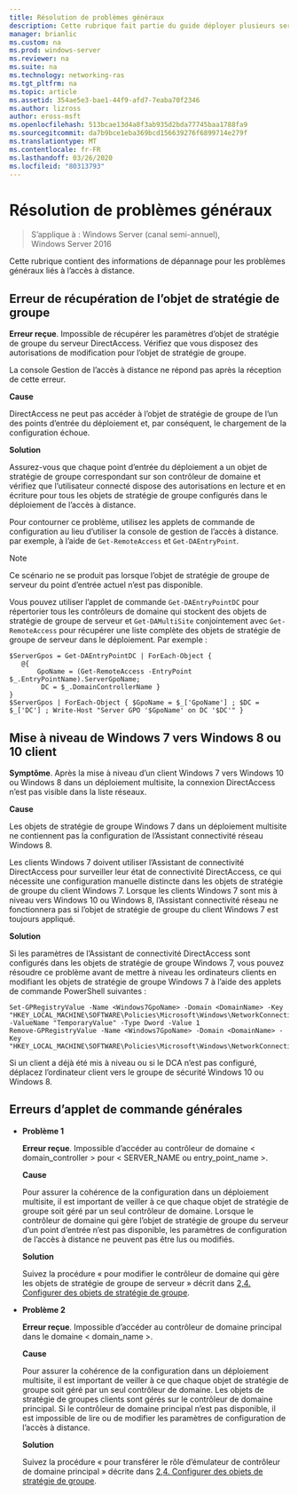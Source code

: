 ```yaml
---
title: Résolution de problèmes généraux
description: Cette rubrique fait partie du guide déployer plusieurs serveurs d’accès à distance dans un déploiement multisite dans Windows Server 2016.
manager: brianlic
ms.custom: na
ms.prod: windows-server
ms.reviewer: na
ms.suite: na
ms.technology: networking-ras
ms.tgt_pltfrm: na
ms.topic: article
ms.assetid: 354ae5e3-bae1-44f9-afd7-7eaba70f2346
ms.author: lizross
author: eross-msft
ms.openlocfilehash: 513bcae13d4a8f3ab935d2bda77745baa1788fa9
ms.sourcegitcommit: da7b9bce1eba369bcd156639276f6899714e279f
ms.translationtype: MT
ms.contentlocale: fr-FR
ms.lasthandoff: 03/26/2020
ms.locfileid: "80313793"
---
```

# <a name="troubleshooting-general-issues"></a>Résolution de problèmes généraux

>S’applique à : Windows Server (canal semi-annuel), Windows Server 2016

Cette rubrique contient des informations de dépannage pour les problèmes généraux liés à l’accès à distance.  
  
## <a name="gpo-retrieval-error"></a>Erreur de récupération de l’objet de stratégie de groupe  
**Erreur reçue**. Impossible de récupérer les paramètres d’objet de stratégie de groupe du serveur DirectAccess. Vérifiez que vous disposez des autorisations de modification pour l’objet de stratégie de groupe.  
  
La console Gestion de l’accès à distance ne répond pas après la réception de cette erreur.  
  
**Cause**  
  
DirectAccess ne peut pas accéder à l’objet de stratégie de groupe de l’un des points d’entrée du déploiement et, par conséquent, le chargement de la configuration échoue.  
  
**Solution**  
  
Assurez-vous que chaque point d’entrée du déploiement a un objet de stratégie de groupe correspondant sur son contrôleur de domaine et vérifiez que l’utilisateur connecté dispose des autorisations en lecture et en écriture pour tous les objets de stratégie de groupe configurés dans le déploiement de l’accès à distance.  
  
Pour contourner ce problème, utilisez les applets de commande de configuration au lieu d’utiliser la console de gestion de l’accès à distance. par exemple, à l’aide de `Get-RemoteAccess` et `Get-DAEntryPoint`.  
  
> [!NOTE]  
> Ce scénario ne se produit pas lorsque l’objet de stratégie de groupe de serveur du point d’entrée actuel n’est pas disponible.  
  
Vous pouvez utiliser l’applet de commande `Get-DAEntryPointDC` pour répertorier tous les contrôleurs de domaine qui stockent des objets de stratégie de groupe de serveur et `Get-DAMultiSite` conjointement avec `Get-RemoteAccess` pour récupérer une liste complète des objets de stratégie de groupe de serveur dans le déploiement. Par exemple :  
  
```  
$ServerGpos = Get-DAEntryPointDC | ForEach-Object {   
   @{   
       GpoName = (Get-RemoteAccess -EntryPoint $_.EntryPointName).ServerGpoName;   
        DC = $_.DomainControllerName }   
}  
$ServerGpos | ForEach-Object { $GpoName = $_['GpoName'] ; $DC = $_['DC'] ; Write-Host "Server GPO '$GpoName' on DC '$DC'" }  
```  
  
## <a name="windows-7-to-windows-8-or-10-client-upgrade"></a>Mise à niveau de Windows 7 vers Windows 8 ou 10 client  
**Symptôme**. Après la mise à niveau d’un client Windows 7 vers Windows 10 ou Windows 8 dans un déploiement multisite, la connexion DirectAccess n’est pas visible dans la liste réseaux.  
  
**Cause**  
  
Les objets de stratégie de groupe Windows 7 dans un déploiement multisite ne contiennent pas la configuration de l’Assistant connectivité réseau Windows 8.  
  
 Les clients Windows 7 doivent utiliser l’Assistant de connectivité DirectAccess pour surveiller leur état de connectivité DirectAccess, ce qui nécessite une configuration manuelle distincte dans les objets de stratégie de groupe du client Windows 7. Lorsque les clients Windows 7 sont mis à niveau vers Windows 10 ou Windows 8, l’Assistant connectivité réseau ne fonctionnera pas si l’objet de stratégie de groupe du client Windows 7 est toujours appliqué.  
  
**Solution**  
  
Si les paramètres de l’Assistant de connectivité DirectAccess sont configurés dans les objets de stratégie de groupe Windows 7, vous pouvez résoudre ce problème avant de mettre à niveau les ordinateurs clients en modifiant les objets de stratégie de groupe Windows 7 à l’aide des applets de commande PowerShell suivantes :  
  
```  
Set-GPRegistryValue -Name <Windows7GpoName> -Domain <DomainName> -Key "HKEY_LOCAL_MACHINE\SOFTWARE\Policies\Microsoft\Windows\NetworkConnectivityAssistant" -ValueName "TemporaryValue" -Type Dword -Value 1  
Remove-GPRegistryValue -Name <Windows7GpoName> -Domain <DomainName> -Key "HKEY_LOCAL_MACHINE\SOFTWARE\Policies\Microsoft\Windows\NetworkConnectivityAssistant"  
```  
  
Si un client a déjà été mis à niveau ou si le DCA n’est pas configuré, déplacez l’ordinateur client vers le groupe de sécurité Windows 10 ou Windows 8.  
  
## <a name="general-cmdlet-errors"></a>Erreurs d’applet de commande générales  
  
-   **Problème 1**  
  
    **Erreur reçue**. Impossible d’accéder au contrôleur de domaine < domain_controller > pour < SERVER_NAME ou entry_point_name >.  
  
    **Cause**  
  
    Pour assurer la cohérence de la configuration dans un déploiement multisite, il est important de veiller à ce que chaque objet de stratégie de groupe soit géré par un seul contrôleur de domaine. Lorsque le contrôleur de domaine qui gère l’objet de stratégie de groupe du serveur d’un point d’entrée n’est pas disponible, les paramètres de configuration de l’accès à distance ne peuvent pas être lus ou modifiés.  
  
    **Solution**  
  
    Suivez la procédure « pour modifier le contrôleur de domaine qui gère les objets de stratégie de groupe de serveur » décrit dans [2,4. Configurer des objets de stratégie de groupe](assetId:///b1960686-a81e-4f48-83f1-cc4ea484df43#ConfigGPOs).  
  
-   **Problème 2**  
  
    **Erreur reçue**. Impossible d’accéder au contrôleur de domaine principal dans le domaine < domain_name >.  
  
    **Cause**  
  
    Pour assurer la cohérence de la configuration dans un déploiement multisite, il est important de veiller à ce que chaque objet de stratégie de groupe soit géré par un seul contrôleur de domaine. Les objets de stratégie de groupes clients sont gérés sur le contrôleur de domaine principal. Si le contrôleur de domaine principal n’est pas disponible, il est impossible de lire ou de modifier les paramètres de configuration de l’accès à distance.  
  
    **Solution**  
  
    Suivez la procédure « pour transférer le rôle d’émulateur de contrôleur de domaine principal » décrite dans [2,4. Configurer des objets de stratégie de groupe](assetId:///b1960686-a81e-4f48-83f1-cc4ea484df43#ConfigGPOs).  
  


